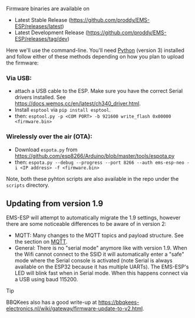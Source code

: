 Firmware binaries are available on
 * Latest Stable Release (https://github.com/proddy/EMS-ESP/releases/latest)
 * Latest Development Release (https://github.com/proddy/EMS-ESP/releases/tag/dev)

Here we'll use the command-line. You'll need [Python]( https://www.python.org/downloads/) (version 3) installed and follow either of these methods depending on how you plan to upload the firmware:

### Via USB:
- attach a USB cable to the ESP. Make sure you have the correct Serial drivers installed. See https://docs.wemos.cc/en/latest/ch340_driver.html.
- Install `esptool` via `pip install esptool`.
- then: `esptool.py -p <COM PORT> -b 921600 write_flash 0x00000 <firmware.bin>` 

### Wirelessly over the air (OTA):
- Download `espota.py` from https://github.com/esp8266/Arduino/blob/master/tools/espota.py
- then: `espota.py --debug --progress --port 8266 --auth ems-esp-neo -i <IP address> -f <firmware.bin>`

Note, both these pyhton scripts are also available in the repo under the `scripts` directory.

## **Updating from version 1.9**

EMS-ESP will attempt to automatically migrate the 1.9 settings, however there are some noticeable differences to be aware of in version 2:

* MQTT: Many changes to the MQTT topics and payload structure. See the section on [MQTT](MQTT.md).
* General: There is no "serial mode" anymore like with version 1.9. When the Wifi cannot connect to the SSID it will automatically enter a "safe" mode where the Serial console is activated (note Serial is always available on the ESP32 because it has multiple UARTs). The EMS-ESP's LED will blink fast when in Serial mode. When this happens connect via a USB using baud 115200.

> [!TIP]
> BBQKees also has a good write-up at https://bbqkees-electronics.nl/wiki/gateway/firmware-update-to-v2.html.


